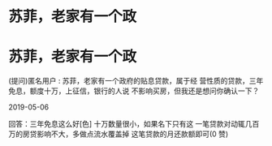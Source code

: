 # 苏菲，老家有一个政

# 苏菲，老家有一个政

(提问)匿名用户 : 苏菲，老家有一个政府的贴息贷款，属于经 营性质的贷款，三年免息，额度十万，上征信，银行的人说 不影响买房，但我还是想问你确认一下？

2019-05-06

回答：三年免息这么好[色] 十万数量很小，如果名下只有这 一笔贷款对动辄几百万的房贷影响不大，多做点流水覆盖掉 这笔贷款的月还款额即可(0 赞)